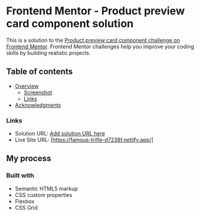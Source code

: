 # Frontend Mentor - Product preview card component solution

This is a solution to the [Product preview card component challenge on Frontend Mentor](https://www.frontendmentor.io/challenges/product-preview-card-component-GO7UmttRfa). Frontend Mentor challenges help you improve your coding skills by building realistic projects. 

## Table of contents

- [Overview](#overview)
  - [Screenshot](#screenshot)
  - [Links](#links)
- [Acknowledgments](#acknowledgments)



### Links

- Solution URL: [Add solution URL here](https://your-solution-url.com)
- Live Site URL: [https://famous-trifle-d7238f.netlify.app/]

## My process

### Built with

- Semantic HTML5 markup
- CSS custom properties
- Flexbox
- CSS Grid





